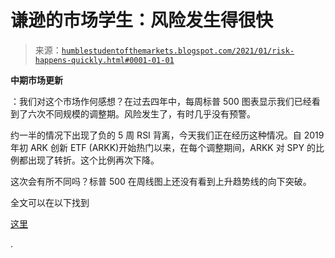 <!--yml

分类：未分类

日期：2024-05-18 02:05:26

-->

# 谦逊的市场学生：风险发生得很快

> 来源：[`humblestudentofthemarkets.blogspot.com/2021/01/risk-happens-quickly.html#0001-01-01`](https://humblestudentofthemarkets.blogspot.com/2021/01/risk-happens-quickly.html#0001-01-01)

**中期市场更新**

：我们对这个市场作何感想？在过去四年中，每周标普 500 图表显示我们已经看到了六次不同规模的调整期。风险发生了，有时几乎没有预警。

约一半的情况下出现了负的 5 周 RSI 背离，今天我们正在经历这种情况。自 2019 年初 ARK 创新 ETF (ARKK)开始热门以来，在每个调整期间，ARKK 对 SPY 的比例都出现了转折。这个比例再次下降。

这次会有所不同吗？标普 500 在周线图上还没有看到上升趋势线的向下突破。

全文可以在以下找到

[这里](https://humblestudentofthemarkets.com/2021/01/27/risk-happens-quickly/)

.
